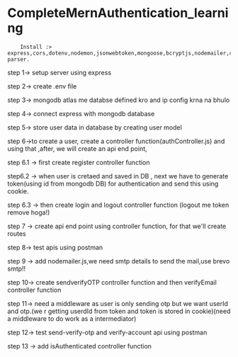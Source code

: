 # CompleteMernAuthentication_learning

        Install :> express,cors,dotenv,nodemon,jsonwebtoken,mongoose,bcryptjs,nodemailer,cookie-parser.

step 1-> setup server using express

step 2-> create .env file

step 3-> mongodb atlas me databse defined kro  and ip config krna na bhulo

step 4-> connect express with mongodb database

step 5-> store user data in database by creating  user model

step 6->to create a  user, create a controller function(authController.js) and using that ,after, we will create an api end point,

 step 6.1 -> first create register controller function

 step6.2 -> when user is cretaed and saved in DB , next we have to generate token(using id from mongodb DB) for authentication and send this using cookie.

 step 6.3 -> then create login and logout controller function  (logout me token remove hoga!)

 step 7 -> create api end point using controller function, for that we'll create routes

 step 8-> test apis using postman

 step 9 -> add nodemailer.js,we need smtp details to send the mail,use brevo smtp!!

 step 10-> create sendverifyOTP controller function and then verifyEmail controller function

 step 11-> need a middleware as user is only sending otp but we want userId and otp.(we r getting userdId from token and token is stored in cookie)(need a middleware to do work as a intermediator)

 step 12-> test send-verify-otp and verify-account api using postman

 step 13 -> add isAuthenticated controller function